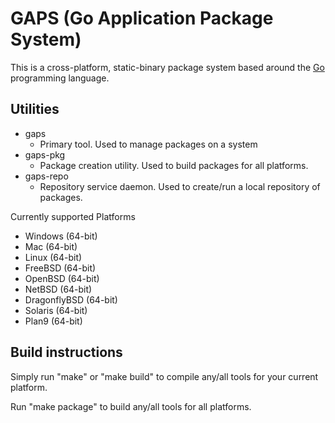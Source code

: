 # GAPS (Go Application Package System)

This is a cross-platform, static-binary package system based around the [Go](https://golang.org/) programming language.

## Utilities
* gaps
   * Primary tool. Used to manage packages on a system
* gaps-pkg
   * Package creation utility. Used to build packages for all platforms.
* gaps-repo
   * Repository service daemon. Used to create/run a local repository of packages.

Currently supported Platforms

* Windows (64-bit)
* Mac (64-bit)
* Linux (64-bit)
* FreeBSD (64-bit)
* OpenBSD (64-bit)
* NetBSD (64-bit)
* DragonflyBSD (64-bit)
* Solaris (64-bit)
* Plan9 (64-bit)

## Build instructions
Simply run "make" or "make build" to compile any/all tools for your current platform.

Run "make package" to build any/all tools for all platforms.
